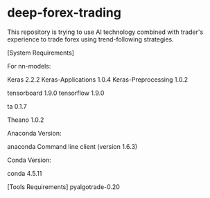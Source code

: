 # deep-forex-trading

This repository is trying to use AI technology combined with trader's experience to trade forex using trend-following strategies.

[System Requirements]

For nn-models:

Keras                     2.2.2                     <pip>
Keras-Applications        1.0.4                     <pip>
Keras-Preprocessing       1.0.2                     <pip>

tensorboard               1.9.0                     <pip>
tensorflow                1.9.0                     <pip>

ta                        0.1.7                     <pip>

Theano                    1.0.2                     <pip>

Anaconda Version:

anaconda Command line client (version 1.6.3)

Conda Version:

conda 4.5.11

[Tools Requirements]
pyalgotrade-0.20